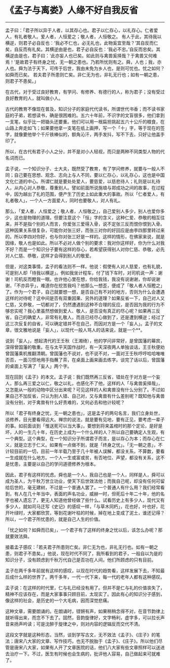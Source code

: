 # 《孟子与离娄》人缘不好自我反省

------

孟子曰：「君子所以异于人者，以其存心也。君子以仁存心，以礼存心。仁者爱人，有礼者敬人。爱人者，人恒爱之；敬人者，人恒敬之。 有人于此，其待我以横逆，则君子必自反也：‘我必不仁也，必无礼也，此物奚宜至哉？’其自反而仁矣，自反而有礼矣。其横逆由是也，君子必自反也：‘我必不忠。’自反而忠矣。其横逆由是也，君子曰：‘此亦妄人也已矣。如此则与禽兽奚择哉？于禽兽又何难焉！’是故君子有终身之忧，无一朝之患也。乃若所忧则有之。舜，人也；我，亦人也。舜为法于天下，可传于后世，我由未免为乡人也，是则可忧也。忧之如何？如舜而已矣。 若夫君子所患则亡矣。非仁无为也，非礼无行也；如有一朝之患，则君子不患矣。」

在古代，对于受过良好教育，有学问、有修养、有德行的人，称为君子；没有受过良好教育的人，就叫做小人。

古代的教育不像现在普及，知识分子的家庭代代读书，所谓世代书香；而不读书家庭的子弟，若想读书，确是很困难的。五六十年前，不识字的文盲很多，他们拿到一支笔，似乎比一把锄头还要重。他们可以用一根扁担挑起五六十公斤的粮食，在山路上奔走如飞；如果要他拿一支笔在纸上画押，写一个「十」字，等于现在的签字，就像要他举个千斤铁棒似的，额角沁汗，两手发抖，写不下去，只好让他盖手印了。

所以，在古代有君子小人之分，并不是对小人轻视，而只是两种不同类型人物的代名词而已。

孟子说，一个知识分子、士大夫，既然受了教育，有了学问修养，就要与一般人不同；自己要在思想、观念、志向上与人不同，要以仁存心，以礼存心，这也是中国文化仁道的中心。所谓仁就是要处处爱人，要慈爱，以慈悲待人；礼则是以礼待人，从内心对人恭敬，尊重别人。譬如前面所说施琅与郑成功之间的故事，在过程中，因为越出了礼的范围，便产生了历史上如此重大的事故。所以「仁者爱人，有礼者敬人」，一个人一方面爱人，同时也要敬人，对人有礼。

那么，「爱人者，人恒爱之；敬人者，人恒敬之」，自己爱别人多少，别人也爱你多少，这也是物理的道理。但要注意这个「恒」字的含义，这种仁爱、恭敬的相互往来，并不是指个别的人而言，你爱张三爱得入骨，说不定张三反而恨你恨到入骨。这种因果关系很复杂，可能你对张三好，而张三对你的好回应是由李四那里转过来的。所以李四对你好，也与你对张三好是一样的。这样的情形，在佛家来说，就是因缘，敬人也是如此。所以不必对人做个别的要求：我对你这样好，你为什么对我不好？而是一个知识分子要有这样的存心，若希望获得别人对你仁慈、恭敬，必先对人仁慈、恭敬，这样才会得到别人的敬爱。

但是，对这类事情，孟子的看法则不一样。他说：假使有人对人慈爱，也有礼貌，可是别人却「待我以横逆」。例如我坐计程车，付了钱下车时，对司机说一声：谢谢！司机反而瞪我一眼。也许他心里在想，你给我钱，我没有说谢谢，你却说谢谢，「不亦异乎」，难道你在挖苦我吗？他那么一想歪，便成了「敬人者人恒瞪之」了。作为一个君子，自己就要想一想，是否自己有不对的地方，否则为什么会遭遇这样的对待呢？这中间是否有双重因果、另外的道理？如果反省一下，自己对人又仁慈，又恭敬，一切都对了，仍然遭遇到这种不合理的反应，是否因为我的行为不够忠实呢？我心里虽然想做到爱人、敬人，是否没有真正的尽心呢？如果再三反省，自己的确爱人，非常有礼敬人，而且已经尽心做到了，还是遭到横逆；经过了这三次反复的自省，可以确定错并不在自己，而因对方是一个「妄人」。孟子的文章，很文雅地说是「妄人」，以现代一般人骂人的话来说，就是一个**。

说到「妄人」，想起清代的王壬秋（王湘绮），他的学问非常好，是曾国藩的幕宾，深得曾国藩的敬重。在与太平天国作战时，有一天深夜两人单独谈话，王壬秋便劝曾国藩乘机推翻清朝。曾国藩也不说对，也不说不对，一面对王壬秋哼哼哈哈唯唯否否，一面习惯地用手指蘸了茶，在桌面上画来画去练字。谈完了话以后，曾国藩的桌面上写满了「妄人」两个字。

现在回到《孟子》的本文。孟子说：我们既然再三反省，错处在于对方是一个妄人，那么再三爱之以仁，敬之以礼，也感化不了他，这样的人「与禽兽奚择哉」，又怎能从一般的动物中区分出来呢？可见这样的人和禽兽没有什么分别了。不过如果自己不加反省，只认为别人错、自己对，又与禽兽有什么差别呢？既知他与禽兽没有分别，对于禽兽有什么好责难的，又何必去和他计较呢？

所以「君子有终身之忧，无一朝之患也」，这是孟子的两句名言，我们立身处世，谈修养，目光要看得远大。禅宗的说法，就是要有见地，要有正见，要考虑一辈子的事。如前面谈到「惟送死可以当大事」，要想到将来盖棺时的那个定论，是好是坏，人的一生几十年，在历史上成为一个什么样的人？所以自己要确定人生观，有一个典型。这个典型，在一个知识分子所谓君子而言，是以存心为本；而存心在仁义，就是立志于仁义。如果有一点做不到，就是「终身之忧」。「无一朝之患」，不计较目前的一切，目前一年半载乃至于几十年被人误解，都没关系，不算数，要看一生成就在什么地方。一个人一生或富或贫，有否地位、声望，都没有关系，这不是忧患，主要是以自己的学问道德修养为根本。

因此，君子有这样的忧虑。舜也是一个人，我自己也是一个人，同样是人，舜可以成为圣人，为千秋万世立功业，使天下后世效法他；而我自己呢，却没有任何可留给后世的，毫无建树，不过是一个普通人罢了。一个普通人有什么用？我们经常看到，有人在几十年当中，表面的声名功业，威赫一时，但死后十年二十年，他的名字也被人遗忘了，更无人知道他曾经做了些什么。试看历史上有多少人，现代又有多少人，就如司马迁写《史记》的感叹一样，「与草木同朽」，花也好，叶也好，花开叶绿时，大家都欣赏，等到花谢叶枯的时候，掉在地上变成了泥土，谁还记得？所以，一个君子所忧患的，就是自己人生的价值。

「忧之如何？如舜而已矣」，一个君子有了这样的终身之忧以后，该怎么办呢？那就要效法舜。

接着孟子感叹：「若夫君子所患则亡矣。非仁无为也，非礼无行也。如有一朝之患，则君子不患矣。」他说，现在时代不同了，我所看到的君子，一般自以为是的知识分子，没有顾虑到千秋万代自己是否功在人间，他们所顾虑的只有目前。

孟子在两千多年前就有这样的感叹，以现在时代的趋势看，这样发展下去，不知最后成什么样的世界了。两千多年，一代一代下来，每一代的老年人都有这种感叹。

孟子说：在这样的时代里，仁与礼已经没有用了。但并不是仁与礼的价值丧失了，精神不应该存在，而是大家事事只顾目前，太现实了。因此有心的知识分子感到，像这样的社会，是历史的一个大毛病，因而深觉悲痛。

这种文章，需要朗诵的。在朗诵时，铿锵有声，如果稍稍念得不对，在音节韵律上就听得出来，而念不下去了。固然，音韵旋律好，文字畅利，虚字多，可以拉长声音来扬声吟读；可是沈醉于旋律之中，则对内容的逻辑反而交代不清。

这段文字就是这种形态，当然，谈到学写古文，无不效法《孟子》、《庄子》的笔法；唐宋八大家的文章、写作技巧，也无不脱胎于《孟子》、《庄子》。所以他们尽管是唐宋八大家，如果有人开了文章医院的话，他们八大家有些文章照样可以送进去治疗一下。不过，医生有时候也会生病的，批评他人容易，自己做起来可就难了。

